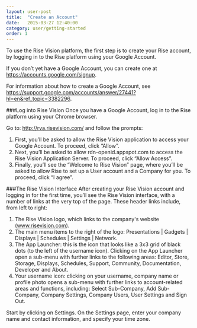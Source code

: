 ```yaml
---
layout: user-post
title:  "Create an Account"
date:   2015-03-27 12:40:00
category: user/getting-started
order: 1
---
```


To use the Rise Vision platform, the first step is to create your Rise account, by logging in to the Rise platform using your Google Account.  

If you don’t yet have a Google Account, you can create one at https://accounts.google.com/signup.  

For information about how to create a Google Account, see https://support.google.com/accounts/answer/27441?hl=en&ref_topic=3382296.


###Log into Rise Vision
Once you have a Google Account, log in to the Rise platform using your Chrome browser. 

Go to: http://rva.risevision.com/ and follow the prompts:  

1. First, you’ll be asked to allow the Rise Vision application to access your Google Account.  To proceed, click “Allow”.  
2. Next, you’ll be asked to allow rdn-openid.appspot.com to access the Rise Vision Application Server.  To proceed, click “Allow Access”.  
3. Finally, you’ll see the “Welcome to Rise Vision” page, where you’ll be asked to allow Rise to set up a User account and a Company for you.  To proceed, click “I agree”.

###The Rise Vision Interface
After creating your Rise Vision account and logging in for the first time, you’ll see the Rise Vision interface, with a number of links at the very top of the page.  These header links include, from left to right:  
1. The Rise Vision logo, which links to the company's website (www.risevision.com).
2. The main menu items to the right of the logo: Presentations | Gadgets | Displays | Schedules | Settings | Network.
3. The App Launcher: this is the icon that looks like a 3x3 grid of black dots (to the left of the username icon). Clicking on the App Launcher open a sub-menu with further links to the following areas: Editor, Store, Storage, Displays, Schedules, Support, Community, Documentation, Developer and About.
4. Your username icon: clicking on your username, company name or profile photo opens a sub-menu with further links to account-related areas and functions, including: Select Sub-Company, Add Sub-Company, Company Settings, Company Users, User Settings and Sign Out.

Start by clicking on Settings.  On the Settings page, enter your company name and contact information, and specify your time zone. 
